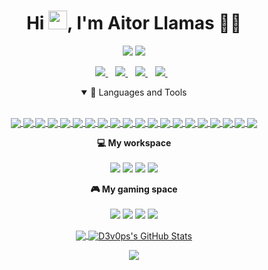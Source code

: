 <h1 align="center">Hi <img src="https://raw.githubusercontent.com/d3v0ps/d3v0ps/master/wave.gif" width="30px">, I'm Aitor Llamas 👨‍💻</h1>

<p align='center'>
  <img src="https://visitor-badge.laobi.icu/badge?page_id=d3v0ps.d3v0ps" />
  <a href="https://github.com/d3v0ps?tab=followers" target="_blank">
    <img src="https://img.shields.io/github/followers/d3v0ps.svg?style=social&label=Follow" />
  </a>
</p>

<p align='center'>
  <a href="https://www.linkedin.com/in/aitor-llamas-jimenez-3b760210a/" target="_blank">
    <img src="https://img.shields.io/badge/linkedin-%230077B5.svg?&style=for-the-badge&logo=linkedin&logoColor=white" />
  </a>&nbsp;&nbsp;
  <a href="https://stackoverflow.com/users/3068081/aitorllj93" target="_blank">
    <img src="https://img.shields.io/badge/stackoverflow-%23F58025.svg?&style=for-the-badge&logo=stackoverflow&logoColor=white" />
  </a>&nbsp;&nbsp;
  <!-- a href="https:/twitter.com/dhwaj_gupta" target="_blank">
    <img src="https://img.shields.io/badge/Twitter-1DA1F2?style=for-the-badge&logo=twitter&logoColor=white" />        
  </a>&nbsp;&nbsp; -->
  <a href="https://instagram.com/aitor93" target="_blank">
    <img src="https://img.shields.io/badge/instagram-%23E4405F.svg?&style=for-the-badge&logo=instagram&logoColor=white" />        
  </a>&nbsp;&nbsp;
  <a href="https://www.twitch.tv/d3v0ps" target="_blank">
    <img src="https://img.shields.io/badge/twitch-%23772CE8.svg?&style=for-the-badge&logo=twitch&logoColor=white" />        
  </a>&nbsp;&nbsp;
   <!-- a href="https://www.facebook.com/dhwaj.iitr" target="_blank">
    <img src="https://img.shields.io/badge/Facebook-1877F2?style=for-the-badge&logo=facebook&logoColor=white" />        
  </a>&nbsp;&nbsp; -->
</p>

<details open>
  <summary align='center'>🚀 Languages and Tools</summary>
  <br/>
  <p align="center">
    <a href="https://git-scm.com/" target="_blank">
      <img align="center" src="https://img.shields.io/badge/Git-F05032?style=for-the-badge&logo=git&logoColor=white" />
    </a>
    <a href="https://code.visualstudio.com/" target="_blank">
      <img align="center" src="https://img.shields.io/badge/VSCode-007ACC?style=for-the-badge&logo=visual-studio-code&logoColor=white" />
    </a>
    <a href="https://developer.mozilla.org/en-US/docs/Web/Guide/HTML/HTML5" target="_blank">
      <img align="center" src="https://img.shields.io/badge/HTML5-E34F26?style=for-the-badge&logo=html5&logoColor=white" />
    </a>
    <a href="https://developer.mozilla.org/en-US/docs/Web/CSS" target="_blank">
      <img align="center" src="https://img.shields.io/badge/CSS3-1572B6?style=for-the-badge&logo=css3&logoColor=white" />
    </a>
    <a href="https://sass-lang.com/" target="_blank">
      <img align="center" src="https://img.shields.io/badge/SASS-CC6699?style=for-the-badge&logo=sass&logoColor=white" />
    </a>
    <a href="https://developer.mozilla.org/en-US/docs/Web/JavaScript" target="_blank">
      <img align="center" src="https://img.shields.io/badge/JavaScript-F7DF1E?style=for-the-badge&logo=javascript&logoColor=black" />
    </a>
    <a href="https://www.typescriptlang.org/" target="_blank">
      <img align="center" src="https://img.shields.io/badge/TypeScript-3178C6?style=for-the-badge&logo=typescript&logoColor=white" />
    </a>
    <a href="https://getbootstrap.com/" target="_blank">
      <img align="center" src="https://img.shields.io/badge/Bootstrap-563D7C?style=for-the-badge&logo=bootstrap&logoColor=white" />
    </a>
    <a href="https://angular.io/" target="_blank">
      <img align="center" src="https://img.shields.io/badge/Angular-DC0031?style=for-the-badge&logo=angular&logoColor=white" />
    </a>
    <a href="https://redux.js.org/" target="_blank">
      <img align="center" src="https://img.shields.io/badge/Redux-593D88?style=for-the-badge&logo=redux&logoColor=white" />
    </a>
    <a href="https://nodejs.org" target="_blank">
      <img align="center" src="https://img.shields.io/badge/Node.js-43853D?style=for-the-badge&logo=node.js&logoColor=white" />
    </a>
    <a href="https://expressjs.com/" target="_blank">
      <img align="center" src="https://img.shields.io/badge/Express.js-404D59?style=for-the-badge&logo=express&logoColor=white" />
    </a>
    <a href="https://nestjs.com/" target="_blank">
      <img align="center" src="https://img.shields.io/badge/Nest-EA2744?style=for-the-badge&logo=nestjs&logoColor=white" />
    </a>
    <a href="https://swagger.io/specification/" target="_blank">
      <img align="center" src="https://img.shields.io/badge/OpenApi-6BA539?style=for-the-badge&logo=openapi-initiative&logoColor=white" />
    </a>
    <a href="https://graphql.org/" target="_blank">
      <img align="center" src="https://img.shields.io/badge/GraphQL-E10098?style=for-the-badge&logo=graphql&logoColor=white" />
    </a>
    <a href="https://www.mongodb.com/" target="_blank">
      <img align="center" src="https://img.shields.io/badge/MongoDB-4EA94B?style=for-the-badge&logo=mongodb&logoColor=white" />
    </a>
    <a href="https://www.postgresql.org/" target="_blank">
      <img align="center" src="https://img.shields.io/badge/PostgreSQL-316192?style=for-the-badge&logo=postgresql&logoColor=white" />
    </a>
    <a href="https://github.com/features/actions" target="_blank">
      <img align="center" src="https://img.shields.io/badge/Github_Actions-2088FF?style=for-the-badge&logo=github-actions&logoColor=white" />
    </a>
    <a href="https://www.heroku.com/" target="_blank">
      <img align="center" src="https://img.shields.io/badge/Heroku-430098?style=for-the-badge&logo=heroku&logoColor=white" />
    </a>
    <a href="https://www.postman.com/" target="_blank">
      <img align="center" src="https://img.shields.io/badge/Postman-FF6C37?style=for-the-badge&logo=Postman&logoColor=white" />
    </a>
</p>
 </details>

<p align='center'>
  <b>💻 My workspace</b><br/><br/>
  <img src="https://img.shields.io/badge/mac_os-Big_Sur-%23F11651.svg?&style=for-the-badge&logo=apple&logoColor=white" />
  <img src="https://img.shields.io/badge/intel-core%20i5-%230071C5.svg?&style=for-the-badge&logo=intel&logoColor=white" />
  <img src="https://img.shields.io/badge/RAM-8GB-%230071C5.svg?&style=for-the-badge&logoColor=white" />
  <img src="https://img.shields.io/badge/intel-iris_plus%20650_1536_MB-%230071C5.svg?&style=for-the-badge&logo=intel&logoColor=white" />
</p>

<p align='center'>
  <b>🎮 My gaming space</b><br/><br/>
  <img src="https://img.shields.io/badge/windows-MSI-%230078D6.svg?&style=for-the-badge&logo=windows&logoColor=white" />
  <img src="https://img.shields.io/badge/intel-core%20i7%2007th-%230071C5.svg?&style=for-the-badge&logo=intel&logoColor=white" />
  <img src="https://img.shields.io/badge/RAM-16GB-%230071C5.svg?&style=for-the-badge&logoColor=white" />
  <img src="https://img.shields.io/badge/nvidia-gtx%201060-%2376B900.svg?&style=for-the-badge&logo=nvidia&logoColor=white" />
</p>

<p align='center'>
  <a href="https://github.com/d3v0ps/d3v0ps">
    <img align="center" src="https://github-readme-stats.vercel.app/api/top-langs/?username=d3v0ps&layout=compact&theme=shades-of-purple" />
  </a>
  <a href="https://github.com/d3v0ps/d3v0ps">
    <img align="center" src="https://github-readme-stats.vercel.app/api?username=d3v0ps&show_icons=true&line_height=27&count_private=true&theme=shades-of-purple" alt="D3v0ps's GitHub Stats" />
  </a>
</p>


<p align='center'>
  <a href="#"><img src="https://activity-graph.herokuapp.com/graph?username=d3v0ps&bg_color=2D2B55&color=A297E6&line=A297E6&point=D9B60C"></a>
</p>
